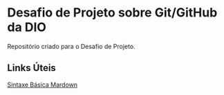 # Desafio de Projeto sobre Git/GitHub da DIO
Repositório criado para o Desafio de Projeto.

## Links Úteis
[Sintaxe Básica Mardown](https://www.markdownguide.org/basic-syntax/)
